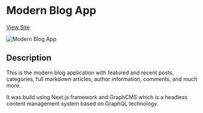 # Modern Blog App

[View Site](https://modern-blog-app-seven.vercel.app/)

![Modern Blog App](modern-blog-app.png)

## Description

This is the modern blog application with featured and recent posts, categories, full markdown articles, author information, comments, and much more.

It was build using Next.js framework and GraphCMS which is a headless content management system based on GraphQL technology.
